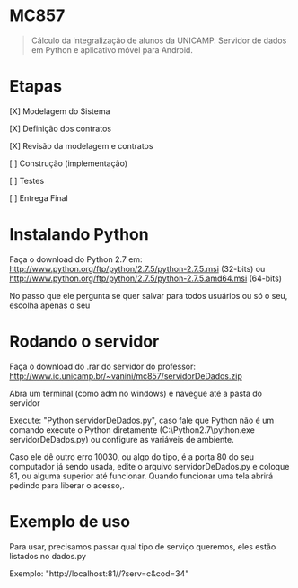 MC857
=====

>Cálculo da integralização de alunos da UNICAMP. Servidor de dados em Python e aplicativo móvel para Android.


Etapas
=====
>
[X] Modelagem do Sistema
>
[X] Definição dos contratos
>
[X] Revisão da modelagem e contratos
>
[ ] Construção (implementação)
>
[ ] Testes
>
[ ] Entrega Final

Instalando Python
=====
>
Faça o download do Python 2.7 em: http://www.python.org/ftp/python/2.7.5/python-2.7.5.msi (32-bits) ou http://www.python.org/ftp/python/2.7.5/python-2.7.5.amd64.msi (64-bits)
>
No passo que ele pergunta se quer salvar para todos usuários ou só o seu, escolha apenas o seu

Rodando o servidor
=====
>
Faça o download do .rar do servidor do professor: http://www.ic.unicamp.br/~vanini/mc857/servidorDeDados.zip
>
Abra um terminal (como adm no windows) e navegue até a pasta do servidor
>
Execute: "Python servidorDeDados.py", caso fale que Python não é um comando execute o Python diretamente (C:\Python2.7\python.exe servidorDeDadps.py) ou configure as variáveis de ambiente.
>
Caso ele dê outro erro 10030, ou algo do tipo, é a porta 80 do seu computador já sendo usada, edite o arquivo servidorDeDados.py e coloque 81, ou alguma superior até funcionar. Quando funcionar uma tela abrirá pedindo para liberar o acesso,.

Exemplo de uso
=====
>
Para usar, precisamos passar qual tipo de serviço queremos, eles estão listados no dados.py
>
Exemplo: "http://localhost:81//?serv=c&cod=34"